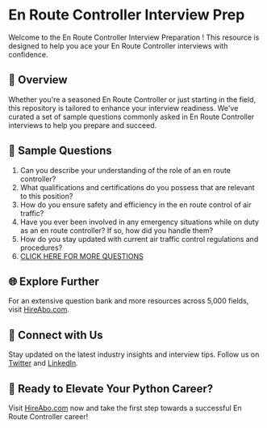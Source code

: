 # En Route Controller Interview Prep

Welcome to the En Route Controller Interview Preparation ! This resource is designed to help you ace your En Route Controller interviews with confidence.

## 🚀 Overview

Whether you're a seasoned En Route Controller or just starting in the field, this repository is tailored to enhance your interview readiness. We've curated a set of sample questions commonly asked in En Route Controller interviews to help you prepare and succeed.

## 📝 Sample Questions

1. Can you describe your understanding of the role of an en route controller?
2. What qualifications and certifications do you possess that are relevant to this position?
3. How do you ensure safety and efficiency in the en route control of air traffic?
4. Have you ever been involved in any emergency situations while on duty as an en route controller? If so, how did you handle them?
5. How do you stay updated with current air traffic control regulations and procedures?
6. [CLICK HERE FOR MORE QUESTIONS](https://hireabo.com/job/14_2_4/En%20Route%20Controller)

## 🌐 Explore Further

For an extensive question bank and more resources across 5,000 fields, visit [HireAbo.com](https://www.hireabo.com).

## 📱 Connect with Us

Stay updated on the latest industry insights and interview tips. Follow us on [Twitter](https://twitter.com/hireabo) and [LinkedIn](https://www.linkedin.com/in/hire-abo-3609972a8/).

## 🚀 Ready to Elevate Your Python Career?

Visit [HireAbo.com](https://www.hireabo.com) now and take the first step towards a successful En Route Controller career!